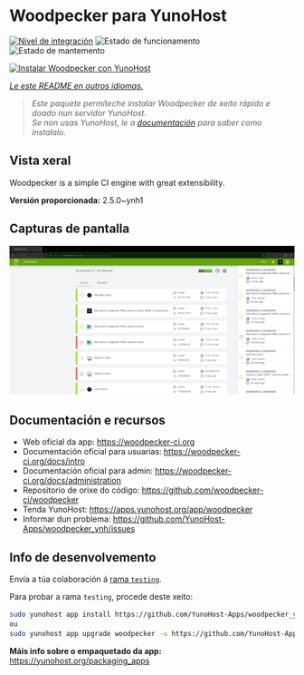 <!--
NOTA: Este README foi creado automáticamente por <https://github.com/YunoHost/apps/tree/master/tools/readme_generator>
NON debe editarse manualmente.
-->

# Woodpecker para YunoHost

[![Nivel de integración](https://dash.yunohost.org/integration/woodpecker.svg)](https://dash.yunohost.org/appci/app/woodpecker) ![Estado de funcionamento](https://ci-apps.yunohost.org/ci/badges/woodpecker.status.svg) ![Estado de mantemento](https://ci-apps.yunohost.org/ci/badges/woodpecker.maintain.svg)

[![Instalar Woodpecker con YunoHost](https://install-app.yunohost.org/install-with-yunohost.svg)](https://install-app.yunohost.org/?app=woodpecker)

*[Le este README en outros idiomas.](./ALL_README.md)*

> *Este paquete permíteche instalar Woodpecker de xeito rápido e doado nun servidor YunoHost.*  
> *Se non usas YunoHost, le a [documentación](https://yunohost.org/install) para saber como instalalo.*

## Vista xeral

Woodpecker is a simple CI engine with great extensibility.


**Versión proporcionada:** 2.5.0~ynh1

## Capturas de pantalla

![Captura de pantalla de Woodpecker](./doc/screenshots/woodpecker.png)

## Documentación e recursos

- Web oficial da app: <https://woodpecker-ci.org>
- Documentación oficial para usuarias: <https://woodpecker-ci.org/docs/intro>
- Documentación oficial para admin: <https://woodpecker-ci.org/docs/administration>
- Repositorio de orixe do código: <https://github.com/woodpecker-ci/woodpecker>
- Tenda YunoHost: <https://apps.yunohost.org/app/woodpecker>
- Informar dun problema: <https://github.com/YunoHost-Apps/woodpecker_ynh/issues>

## Info de desenvolvemento

Envía a túa colaboración á [rama `testing`](https://github.com/YunoHost-Apps/woodpecker_ynh/tree/testing).

Para probar a rama `testing`, procede deste xeito:

```bash
sudo yunohost app install https://github.com/YunoHost-Apps/woodpecker_ynh/tree/testing --debug
ou
sudo yunohost app upgrade woodpecker -u https://github.com/YunoHost-Apps/woodpecker_ynh/tree/testing --debug
```

**Máis info sobre o empaquetado da app:** <https://yunohost.org/packaging_apps>
